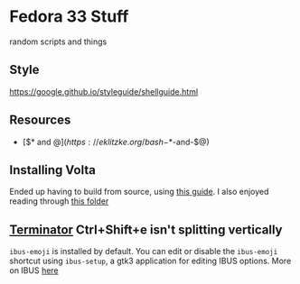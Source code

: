 # Fedora 33 Stuff
random scripts and things

## Style
https://google.github.io/styleguide/shellguide.html

## Resources
*	[$* and $@](https://eklitzke.org/bash-$*-and-$@)

## Installing Volta
Ended up having to build from source, using [this guide](https://docs.volta.sh/contributing/). I also enjoyed reading through [this folder](https://github.com/volta-cli/volta/tree/main/dev/unix)

## [Terminator](https://terminator-gtk3.readthedocs.io/en/latest/) Ctrl+Shift+e isn't splitting vertically
`ibus-emoji` is installed by default. You can edit or disable the `ibus-emoji` shortcut using `ibus-setup`, a gtk3 application for editing IBUS options. More on IBUS [here](https://fedoraproject.org/wiki/I18N/IBus)
